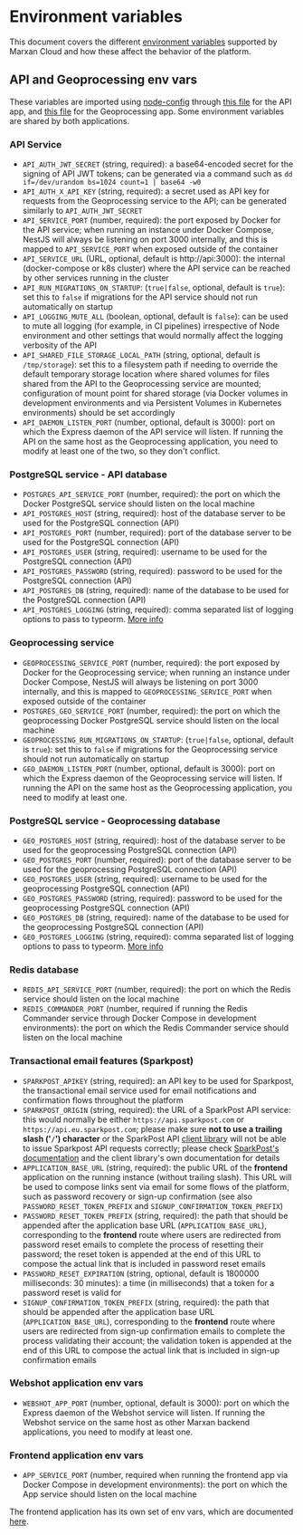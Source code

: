 # Environment variables

This document covers the different [environment
variables](https://en.wikipedia.org/wiki/Environment_variable) supported by
Marxan Cloud and how these affect the behavior of the platform. 


## API and Geoprocessing env vars

These variables
are imported using [node-config](https://www.npmjs.com/package/config) through
[this file](https://github.com/Vizzuality/marxan-cloud/blob/4bcad14eee470e5e403a3949ed25942a229cd2f1/api/apps/api/config/custom-environment-variables.json)
for the API app, and
[this file](https://github.com/Vizzuality/marxan-cloud/blob/4bcad14eee470e5e403a3949ed25942a229cd2f1/api/apps/geoprocessing/config/custom-environment-variables.json)
for the Geoprocessing app. Some environment variables are shared by both
applications.

### API Service

* `API_AUTH_JWT_SECRET` (string, required): a base64-encoded secret for the
  signing of API JWT tokens; can be generated via a command such as `dd
  if=/dev/urandom bs=1024 count=1 | base64 -w0`
* `API_AUTH_X_API_KEY` (string, required): a secret used as API key for
  requests from the Geoprocessing service to the API; can be generated
  similarly to `API_AUTH_JWT_SECRET`
* `API_SERVICE_PORT` (number, required): the port exposed by Docker for the
  API service; when running an instance under Docker Compose, NestJS will
  always be listening on port 3000 internally, and this is mapped to
  `API_SERVICE_PORT` when exposed outside of the container
* `API_SERVICE_URL` (URL, optional, default is http://api:3000): the internal
  (docker-compose or k8s cluster) where the API service can be reached by
  other services running in the cluster
* `API_RUN_MIGRATIONS_ON_STARTUP`: (`true|false`, optional, default is
  `true`): set this to `false` if migrations for the API service should not
  run automatically on startup
* `API_LOGGING_MUTE_ALL` (boolean, optional, default is `false`): can be used
  to mute all logging (for example, in CI pipelines) irrespective of Node
  environment and other settings that would normally affect the logging
  verbosity of the API
* `API_SHARED_FILE_STORAGE_LOCAL_PATH` (string, optional, default is
  `/tmp/storage`): set this to a filesystem path if needing to override the
  default temporary storage location where shared volumes for files shared
  from the API to the Geoprocessing service are mounted; configuration of
  mount point for shared storage (via Docker volumes in development
  environments and via Persistent Volumes in Kubernetes environments) should
  be set accordingly
* `API_DAEMON_LISTEN_PORT` (number, optional, default is 3000): port on which
  the Express daemon of the API service will listen. If running the API on the 
  same host as the Geoprocessing application, you need to modify at least one 
  of the two, so they don't conflict.

### PostgreSQL service - API database

* `POSTGRES_API_SERVICE_PORT` (number, required): the port on which the
  Docker PostgreSQL service should listen on the local machine
* `API_POSTGRES_HOST` (string, required): host of the database server to be used
  for the PostgreSQL connection (API)
* `API_POSTGRES_PORT` (number, required): port of the database server to be used
  for the PostgreSQL connection (API)
* `API_POSTGRES_USER` (string, required): username to be used for the PostgreSQL
  connection (API)
* `API_POSTGRES_PASSWORD` (string, required): password to be used for the
  PostgreSQL connection (API)
* `API_POSTGRES_DB` (string, required): name of the database to be used for the
  PostgreSQL connection (API)
* `API_POSTGRES_LOGGING` (string, required): comma separated list of logging
  options to pass to typeorm. [More
  info](https://typeorm.io/#/logging/logging-options)

### Geoprocessing service

* `GEOPROCESSING_SERVICE_PORT` (number, required): the port exposed by Docker
  for the Geoprocessing service; when running an instance under Docker
  Compose, NestJS will always be listening on port 3000 internally, and this
  is mapped to `GEOPROCESSING_SERVICE_PORT` when exposed outside of the
  container
* `POSTGRES_GEO_SERVICE_PORT` (number, required): the port on which the
  geoprocessing Docker PostgreSQL service should listen on the local machine
* `GEOPROCESSING_RUN_MIGRATIONS_ON_STARTUP`: (`true|false`, optional, default
  is `true`): set this to `false` if migrations for the Geoprocessing service
  should not run automatically on startup
* `GEO_DAEMON_LISTEN_PORT` (number, optional, default is 3000): port
  on which the Express daemon of the Geoprocessing service will listen.
  If running the API on the same host as the Geoprocessing application, you 
  need to modify at least one.

### PostgreSQL service - Geoprocessing database

* `GEO_POSTGRES_HOST` (string, required): host of the database server to be used
  for the geoprocessing PostgreSQL connection (API)
* `GEO_POSTGRES_PORT` (number, required): port of the database server to be used
  for the geoprocessing PostgreSQL connection (API)
* `GEO_POSTGRES_USER` (string, required): username to be used for the
  geoprocessing PostgreSQL connection (API)
* `GEO_POSTGRES_PASSWORD` (string, required): password to be used for the
  geoprocessing PostgreSQL connection (API)
* `GEO_POSTGRES_DB` (string, required): name of the database to be used for the
  geoprocessing PostgreSQL connection (API)
* `GEO_POSTGRES_LOGGING` (string, required): comma separated list of logging
  options to pass to typeorm. [More
  info](https://typeorm.io/#/logging/logging-options)

### Redis database

* `REDIS_API_SERVICE_PORT` (number, required): the port on which the
  Redis service should listen on the local machine
* `REDIS_COMMANDER_PORT` (number, required if running the Redis Commander
  service through Docker Compose in development environments): the port on which
  the Redis Commander service should listen on the local machine

### Transactional email features (Sparkpost)

* `SPARKPOST_APIKEY` (string, required): an API key to be used for Sparkpost,
  the transactional email service used for email notifications and
  confirmation flows throughout the platform
* `SPARKPOST_ORIGIN` (string, required): the URL of a SparkPost API service:
  this would normally be either `https://api.sparkpost.com` or
  `https://api.eu.sparkpost.com`; please make sure **not to use a
  trailing slash ('`/`') character** or the SparkPost API [client
  library](https://github.com/SparkPost/node-sparkpost) will not be able to
  issue Sparkpost API requests correctly; please check [SparkPost's
  documentation](https://developers.sparkpost.com/api/#header-sparkpost-eu)
  and the client library's own documentation for details
* `APPLICATION_BASE_URL` (string, required): the public URL of the
  **frontend** application on the running instance (without trailing slash).
  This URL will be used to compose links sent via email for some flows of the
  platform, such as password recovery or sign-up confirmation (see also
  `PASSWORD_RESET_TOKEN_PREFIX` and `SIGNUP_CONFIRMATION_TOKEN_PREFIX`)
* `PASSWORD_RESET_TOKEN_PREFIX` (string, required): the path that should be
  appended after the application base URL (`APPLICATION_BASE_URL`),
  corresponding to the **frontend** route where users are redirected from
  password reset emails to complete the process of resetting their
  password; the reset token is appended at the end of this URL to compose
  the actual link that is included in password reset emails
* `PASSWORD_RESET_EXPIRATION` (string, optional, default is 1800000
  milliseconds: 30 minutes): a time (in milliseconds) that a token for a
  password reset is valid for
* `SIGNUP_CONFIRMATION_TOKEN_PREFIX` (string, required): the path that should
  be appended after the application base URL (`APPLICATION_BASE_URL`),
  corresponding to the **frontend** route where users are redirected from
  sign-up confirmation emails to complete the process validating their
  account; the validation token is appended at the end of this URL to compose
  the actual link that is included in sign-up confirmation emails

### Webshot application env vars

* `WEBSHOT_APP_PORT` (number, optional, default is 3000): port on
  which the Express daemon of the Webshot service will listen. If running the
  Webshot service on the same host as other Marxan backend applications, you
  need to modify at least one.

### Frontend application env vars

* `APP_SERVICE_PORT` (number, required when running the frontend app via Docker
  Compose in development environments): the port on which the App service should
  listen on the local machine

The frontend application has its own set of env vars, which are documented
[here](/app/README.md#env-variables).
